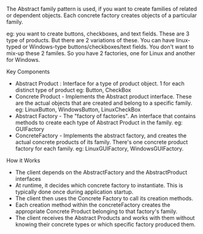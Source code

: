 The Abstract family pattern is used, if you want to create families of related or dependent objects.
Each concrete factory creates objects of a particular family.

eg: you want to create buttons, checkboxes, and text fields. These are 3 type of products. 
But there are 2 variations of these. You can have linux-typed or Windows-type buttons/checkboxes/text fields.
You don't want to mix-up these 2 familes. So you have 2 factories, one for Linux and another for Windows.

Key Components
- Abstract Product : Interface for a type of product object. 1 for each distinct type of product 
 eg: Button, CheckBox
- Concrete Product - Implements the Abstract product interface. These are the actual objects that are created and belong to a specific family.
eg: LinuxButton, WindowsButton, LinuxCheckBox
- Abstract Factory - The "factory of factories". An interface that contains methods to create each type of Abstract Product in the family.
eg: GUIFactory
- ConcreteFactory - Implements the abstract factory, and creates the actual concrete products of its family. There's one concrete product factory for each family.
 eg: LinuxGUIFactory, WindowsGUIFactory.

How it Works 
- The client depends on the AbstractFactory and the AbstractProduct interfaces
- At runtime, it decides which concrete factory to instantiate. This is typically done once during application startup.
- The client then uses the Concrete Factory to call its creation methods. 
- Each creation method within the concreteFactory creates the appropriate Concrete Product belonging to that factory's family.
- The client receives the Abstract Products and works with them without knowing their concrete types or which specific factory produced them.